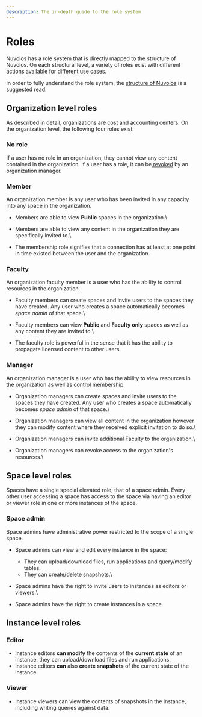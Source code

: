 ```yaml
---
description: The in-depth guide to the role system
---
```


# Roles

Nuvolos has a role system that is directly mapped to the structure of Nuvolos. On each structural level, a variety of roles exist with different actions available for different use cases.

In order to fully understand the role system, the [structure of Nuvolos](../our-features/data-organization/) is a suggested read.

## Organization level roles

As described in detail, organizations are cost and accounting centers. On the organization level, the following four roles exist:

### No role

If a user has no role in an organization, they cannot view any content contained in the organization. If a user has a role, it can be[ revoked](organization-management/revoke-user-access.md) by an organization manager.

### Member

An organization member is any user who has been invited in any capacity into any space in the organization.

* Members are able to view **Public** spaces in the organization.\

* Members are able to view any content in the organization they are specifically invited to.\

* The membership role signifies that a connection has at least at one point in time existed between the user and the organization.

### Faculty

An organization faculty member is a user who has the ability to control resources in the organization.&#x20;

* Faculty members can create spaces and invite users to the spaces they have created. Any user who creates a space automatically becomes _space admin_ of that space.\

* Faculty members can view **Public** and **Faculty only** spaces as well as any content they are invited to.\

* The faculty role is powerful in the sense that it has the ability to propagate licensed content to other users.

### Manager

An organization manager is a user who has the ability to view resources in the organization as well as control membership.

* Organization managers can create spaces and invite users to the spaces they have created. Any user who creates a space automatically becomes _space admin_ of that space.\

* Organization managers can view all content in the organization however they can modify content where they received explicit invitation to do so.\

* Organization managers can invite additional Faculty to the organization.\

* Organization managers can revoke access to the organization's resources.\


## Space level roles

Spaces have a single special elevated role, that of a space admin. Every other user accessing a space has access to the space via having an editor or viewer role in one or more instances of the space.

### Space admin

Space admins have administrative power restricted to the scope of a single space.

* Space admins can view and edit every instance in the space:
  * They can upload/download files, run applications and query/modify tables.
  * They can create/delete snapshots.\

* Space admins have the right to invite users to instances as editors or viewers.\

* Space admins have the right to create instances in a space.

## Instance level roles

### Editor

* Instance editors **can modify** the contents of the **current state** of an instance: they can upload/download files and run applications.&#x20;
* Instance editors **can** also **create snapshots** of the current state of the instance.

### Viewer

* Instance viewers can view the contents of snapshots in the instance, including writing queries against data.



